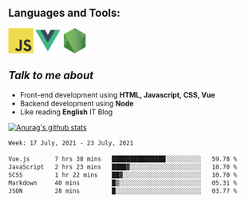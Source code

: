 ## **Languages and Tools:**      
<code><img height="50" src="https://raw.githubusercontent.com/github/explore/80688e429a7d4ef2fca1e82350fe8e3517d3494d/topics/javascript/javascript.png"></code>
<code><img height="50"  src="https://raw.githubusercontent.com/github/explore/80688e429a7d4ef2fca1e82350fe8e3517d3494d/topics/vue/vue.png"></code>
<code><img height="50"  src="https://raw.githubusercontent.com/github/explore/80688e429a7d4ef2fca1e82350fe8e3517d3494d/topics/nodejs/nodejs.png"></code>

## *Talk to me about*
- Front-end development using **HTML, Javascript, CSS, Vue**
- Backend development using **Node**
- Like reading **English** IT Blog    

[![Anurag's github stats](https://github-readme-stats.vercel.app/api?username=qdi5)](https://github.com/anuraghazra/github-readme-stats)    

<!--START_SECTION:waka-->
```text
Week: 17 July, 2021 - 23 July, 2021

Vue.js       7 hrs 38 mins   ███████████████░░░░░░░░░░   59.78 % 
JavaScript   2 hrs 23 mins   ████▓░░░░░░░░░░░░░░░░░░░░   18.70 % 
SCSS         1 hr 22 mins    ██▓░░░░░░░░░░░░░░░░░░░░░░   10.70 % 
Markdown     40 mins         █▒░░░░░░░░░░░░░░░░░░░░░░░   05.31 % 
JSON         28 mins         █░░░░░░░░░░░░░░░░░░░░░░░░   03.77 % 
```
<!--END_SECTION:waka-->
